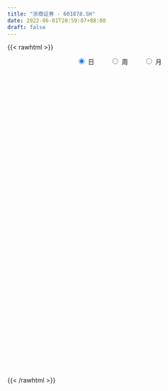 ```yaml
---
title: "浙商证券 - 601878.SH"
date: 2022-06-01T20:59:07+08:00
draft: false
---
```

{{< rawhtml >}}
    <div style="text-align: center">
        <label style="padding: 1rem;"><input style="margin-right: .5rem" type="radio" name="period" value="D" checked onclick="period_change(this)">日</label>
        <label style="padding: 1rem;"><input style="margin-right: .5rem" type="radio" name="period" value="W" onclick="period_change(this)">周</label>
        <label style="padding: 1rem;"><input style="margin-right: .5rem" type="radio" name="period" value="M" onclick="period_change(this)">月</label>
    </div>
    <div id="chart" style="height: 700px;"></div> 
    <script type="text/javascript">
        const D_v = [736847.26,1018851.38,1530967.3500000001,1153508.54,777387.49,809064.8,536151.8100000001,652318.61,460540.36,446899.51,871611.97,670842.58,1131381.9199999999,639566.27,477249.97,937805.49,717165.0699999999,541802.03,390263.13,486716.71,382870.08,315642.53,380922.37,445832.28,877420.4300000001,484013.34,383446.54,466507.59,663072.76,418067.4,313119.39,248521.67,253660.24,330955.6,280429.42,427643.19,279215.72,332024.37,300407.23,352852.28,258750.16,218126.92,327522.78,508122.44,727849.49,603945.14,529829.99,308830.41,486086.8,337049.84,573227.54,495200.74,327372.64,336796.92,249013.13,380158.38,481403.45,366499.31,244339.31,258057.02,426649.66,716701.4,1233361.3100000001,956775.71,552902.54,480291.55,582644.4,383202.33,1217316.1699999999,666786.1800000001,575952.83,724419.8199999999,2036504.3200000001,3264342.7599999998,2539457.46,1261552.26,1187359.95,965225.76,723151.02,967532.64,711565.55,769522.15,523273.56,545386.72,418188.68,330705.07,468453.23,364418.08,415780.61,302151.68,300632.3,248439.28,225252.98,230061.64,347427.81,227202.08,175712.49,229813.97,198678.36,240810.94,195224.67,329091.01,218436.27,592972.85,329778.62,428657.28,867399.64,745458.9399999999,555463.34,623768.65,253778.53,325771.53,282237.25,301806.22,473932.93,473721.87,610754.84,405289.66,420713.64,430372.26,294733.55,268896.89,462234.05,844096.9300000001,1410842.79,1028960.46,457112.87,419813.63,423905.38,410033.99,759117.66,612825.6,786582.26,1319394.75,711071.29,1596696.8200000001,3085481.9199999999,1843725.1000000001,2455396.6200000001,1085404.9399999999,1477743.98,1183311.46,957523.8,745866.5699999999,671165.12,509091.08,446239.09,516579.85,353635.35,456339.52,395346.79,631775.04,482735.57,436515.85,531912.29,609678.39,387290.76,322064.19,625399.05,365236.2,333223.17,491221.57,300180.46,419809.76,556093.8100000001,1045199.24,494427.37,453849.34,413935.38,785648.4300000001,765081.2,829820.49,539431.0,419598.33,392359.09,382297.56,394076.61,556153.38,262823.14,237907.86,340601.0,217247.05,299550.32,275703.53,329264.87,486179.98,271415.65,257711.36,211242.27,179376.22,217120.34,283728.73,460650.74,423665.47,514931.2,471051.87,625417.55,369363.3,943929.9300000001,995311.92,755564.27,386603.37,464227.12,337796.72,245586.75,313228.01,333849.16,257250.05,220032.58,471465.01,299292.16,383621.07,281917.82,324264.56,320373.1,295109.38,436746.45,387844.46,395945.94,364264.8,360114.44,290920.44,278480.61,307532.77,347222.99,432028.96,529539.78,372636.7,327817.72,462806.77,245059.83,246682.23,133752.85,249408.93,389270.52,408270.57,247356.27,232000.97,251299.18,214889.98,205639.86,318390.63,269642.99,339033.05,188673.4,713553.35,396759.9,293018.39,966241.85,530352.27]
const D_histogram = [0.0,0.0176774929,0.0713587481,0.0814885662,0.0787611319,0.0685638979,0.0635335643,0.0328172176,0.0026934753,-0.0235904522,-0.0220469839,-0.013820254,0.0164985612,0.0154753642,0.0093444858,-0.0148380089,-0.0698762508,-0.0881645775,-0.0974158151,-0.0876662693,-0.0821007869,-0.0780052139,-0.0641273459,-0.0466012328,-0.0073899504,0.016220083,0.0230971378,0.0411731933,0.0052321609,-0.0393235441,-0.0685377794,-0.0769844493,-0.0768441371,-0.0686267036,-0.0600436082,-0.0351241268,-0.0258251986,-0.0261073583,-0.0165319731,-0.0138782448,-0.0207183358,-0.0236326373,-0.0137773577,0.0137051371,0.0374964222,0.0260772715,-0.0094054841,-0.0410372595,-0.0584012569,-0.0796722351,-0.0629432475,-0.0420712008,-0.0265503671,-0.0309187922,-0.0285192485,-0.011197947,0.0202796881,0.0330430816,0.0364849534,0.0338206909,0.0419230846,0.0423540306,0.1022687055,0.1089496921,0.105661729,0.1055338805,0.1071465177,0.092475614,0.1148840981,0.1028988556,0.0710136402,0.0742542453,0.1503217734,0.2184575156,0.1948316152,0.1732043754,0.1725162896,0.1448113993,0.1126674888,0.0791631494,0.0438612459,-0.0085005951,-0.0359568176,-0.0753248464,-0.0795142021,-0.0795626929,-0.0762000935,-0.0896431691,-0.1120852799,-0.1147404525,-0.1178477791,-0.1170226295,-0.1053022658,-0.0978551381,-0.1122012153,-0.1145718403,-0.1109464641,-0.1035000892,-0.0856062884,-0.0669551293,-0.0574995212,-0.0440634138,-0.0363178586,0.0029054589,0.0168527488,0.017972351,0.0393765404,0.0287082252,0.0369452644,0.0148428741,0.0013717522,-0.0034592265,-0.0076679576,0.0026445349,0.0259345878,0.045969993,0.0634485607,0.0624688129,0.0473079338,0.0163703736,-0.0070891098,-0.0317503519,-0.0276369495,-0.0196806846,0.0120099934,0.0383811685,0.0503756334,0.0513391159,0.0401156595,0.0243032929,0.0376588599,0.0423451273,0.0559335334,0.0544783412,0.0512043492,0.0079165167,0.0464609292,0.03014696,0.0542638039,0.0506416677,0.0622547404,0.0839426326,0.0799845104,0.0510426807,0.0346458079,0.0090235116,-0.0114858551,-0.0410909326,-0.0524152415,-0.0502920615,-0.0620731131,-0.0486248233,-0.0403790791,-0.0389252964,-0.0436306046,-0.0614228582,-0.0729433518,-0.0714663554,-0.0540992048,-0.043513941,-0.0433787422,-0.0669324293,-0.0726759202,-0.0655132454,-0.0472965141,-0.0108731111,0.0025302795,0.0103694271,-0.0112406258,0.0111145446,0.0170712033,-0.023339466,-0.0529882669,-0.0576241346,-0.0608860862,-0.0546808287,-0.0555059021,-0.075883929,-0.0836636281,-0.0778430153,-0.0783037594,-0.070373557,-0.0516958009,-0.043097396,-0.0271291621,-0.0398639189,-0.042389124,-0.0433916041,-0.0330773935,-0.023793518,-0.0187787657,-0.0287852542,-0.053360191,-0.0792747052,-0.1102332656,-0.1252484243,-0.1106908593,-0.1049119475,-0.0861920276,-0.0307896893,-0.0011783458,0.0241198213,0.0466097806,0.0532908829,0.0559733712,0.0469469377,0.0309477578,0.0247480722,0.0121955789,0.0307530335,0.0403251006,0.0564351409,0.0654590879,0.0560176548,0.0602586281,0.0427215062,0.051285025,0.0520295813,0.0604792795,0.0648813233,0.0555187329,0.0417220602,0.0232216355,0.0077952994,-0.0170387069,-0.0560012337,-0.1124981282,-0.1269893803,-0.1460120516,-0.1186816899,-0.0953691802,-0.0908959363,-0.0771982747,-0.0544319705,-0.0289655326,0.0033060887,0.0272947974,0.0377522557,0.0461142892,0.0538958489,0.0563155807,0.0678829544,0.0799555565,0.0660026599,0.0605691976,0.0829585156,0.0876004872,0.0832284734,0.1019641105,0.1071652069]
const D_fast = [0.0,0.0220968661,0.0936178083,0.124119768,0.1410826166,0.1480263571,0.1588794146,0.1363673724,0.1069169988,0.0747354583,0.0707671806,0.075538847,0.1099823025,0.1128279465,0.1090331896,0.0811411927,0.0086338881,-0.0316955829,-0.0653007744,-0.0774677959,-0.0924275102,-0.1078332407,-0.1099872091,-0.1041114042,-0.0667476095,-0.0390825553,-0.026431216,0.0019381378,-0.0326948544,-0.0870814454,-0.1334301256,-0.1611229077,-0.1801936299,-0.1891328722,-0.1955606789,-0.1794222292,-0.1765796007,-0.1833886,-0.177946208,-0.178762041,-0.1907817159,-0.1996041767,-0.1931932366,-0.1622844574,-0.1291190668,-0.1340188997,-0.1718530262,-0.2137441166,-0.2457084282,-0.2868974651,-0.2859042894,-0.275550043,-0.266666801,-0.2787649242,-0.2834951925,-0.2689733778,-0.2324258206,-0.2114016568,-0.1988385466,-0.1930476364,-0.1744644715,-0.1634450179,-0.0779631666,-0.044044757,-0.0209172878,0.0053383338,0.0337376004,0.0421856002,0.0933151089,0.1070545803,0.0929227749,0.1147269413,0.2283749128,0.3511250339,0.3762070373,0.3978808913,0.4403218779,0.4488198375,0.4448427991,0.4311292471,0.4067926551,0.3523056653,0.3158602384,0.257660998,0.2335930918,0.2136539278,0.1979665038,0.1621126359,0.1116492051,0.0803089194,0.0477396481,0.0193091403,0.0047039375,-0.0123127193,-0.0547091003,-0.0857226854,-0.1098339252,-0.1282625726,-0.1317703439,-0.1298579672,-0.1347772393,-0.1323569854,-0.1336908949,-0.0937412126,-0.0755807355,-0.0699680456,-0.0387197211,-0.04221098,-0.0247376247,-0.0431292965,-0.0562574803,-0.0619532657,-0.0680789862,-0.05710536,-0.0273316601,0.0041962433,0.0375369512,0.0521744066,0.048840511,0.0219955442,-0.0032362167,-0.0358350467,-0.0386308818,-0.035594788,-0.0009016116,0.0350648556,0.0596532289,0.0734514903,0.0722569488,0.0625204054,0.0852906874,0.1005632366,0.128135026,0.1402994192,0.1498265144,0.1085178111,0.158677456,0.1499002267,0.1875830216,0.1966213024,0.2237980601,0.2664716104,0.2825096158,0.2663284563,0.2585930356,0.2352266172,0.2118457866,0.171967976,0.1475398568,0.1370900214,0.1097906915,0.1110827755,0.1092337499,0.1009562085,0.0853432492,0.052195281,0.0224389495,0.006049357,0.0098917064,0.0095984849,-0.0011110018,-0.0413977963,-0.0653102672,-0.0745259037,-0.068133301,-0.0344281757,-0.0203922152,-0.0099607109,-0.0343809203,-0.0092471137,0.0009773458,-0.0452681899,-0.0881640576,-0.107205959,-0.1256894321,-0.1331543818,-0.1478559307,-0.1872049399,-0.215900546,-0.2295406871,-0.2495773709,-0.2592405578,-0.253486752,-0.2556626961,-0.2464767526,-0.2691774892,-0.2822999753,-0.2941503564,-0.2921054942,-0.2887699982,-0.2884499373,-0.3056527393,-0.3435677239,-0.3893009144,-0.4478177912,-0.4941450559,-0.5072602058,-0.5277092809,-0.5305373679,-0.4828324519,-0.4535156948,-0.4221875724,-0.3880451679,-0.3680413449,-0.3513655138,-0.3486552129,-0.3569174534,-0.3569301209,-0.3664337195,-0.3401880065,-0.3205346643,-0.2903158388,-0.2649271198,-0.2603641391,-0.2410585088,-0.2479152542,-0.2265304792,-0.2127785275,-0.1892090094,-0.1685866348,-0.164069542,-0.1674356996,-0.1801307154,-0.1936082268,-0.2227019097,-0.275664745,-0.3602861715,-0.4065247687,-0.4620504528,-0.4643905136,-0.464920299,-0.4831710391,-0.4887729462,-0.4796146347,-0.4613895799,-0.4282914364,-0.3974790284,-0.3775835062,-0.3576929003,-0.3364373784,-0.3199387515,-0.2914006392,-0.2593391479,-0.2567913796,-0.2470825425,-0.2039535956,-0.1774115022,-0.1609763977,-0.1167497329,-0.0847573347]
const D_slow = [0.0,0.0044193732,0.0222590602,0.0426312018,0.0623214848,0.0794624592,0.0953458503,0.1035501547,0.1042235235,0.0983259105,0.0928141645,0.089359101,0.0934837413,0.0973525824,0.0996887038,0.0959792016,0.0785101389,0.0564689945,0.0321150407,0.0101984734,-0.0103267233,-0.0298280268,-0.0458598633,-0.0575101715,-0.0593576591,-0.0553026383,-0.0495283539,-0.0392350555,-0.0379270153,-0.0477579013,-0.0648923462,-0.0841384585,-0.1033494928,-0.1205061686,-0.1355170707,-0.1442981024,-0.1507544021,-0.1572812416,-0.1614142349,-0.1648837961,-0.1700633801,-0.1759715394,-0.1794158788,-0.1759895946,-0.166615489,-0.1600961711,-0.1624475422,-0.172706857,-0.1873071713,-0.20722523,-0.2229610419,-0.2334788421,-0.2401164339,-0.247846132,-0.2549759441,-0.2577754308,-0.2527055088,-0.2444447384,-0.2353235,-0.2268683273,-0.2163875561,-0.2057990485,-0.1802318721,-0.1529944491,-0.1265790168,-0.1001955467,-0.0734089173,-0.0502900138,-0.0215689892,0.0041557247,0.0219091347,0.040472696,0.0780531394,0.1326675183,0.1813754221,0.2246765159,0.2678055883,0.3040084382,0.3321753103,0.3519660977,0.3629314092,0.3608062604,0.351817056,0.3329858444,0.3131072939,0.2932166207,0.2741665973,0.251755805,0.223734485,0.1950493719,0.1655874271,0.1363317698,0.1100062033,0.0855424188,0.057492115,0.0288491549,0.0011125389,-0.0247624834,-0.0461640555,-0.0629028378,-0.0772777181,-0.0882935716,-0.0973730362,-0.0966466715,-0.0924334843,-0.0879403966,-0.0780962615,-0.0709192052,-0.0616828891,-0.0579721706,-0.0576292325,-0.0584940392,-0.0604110286,-0.0597498948,-0.0532662479,-0.0417737497,-0.0259116095,-0.0102944063,0.0015325772,0.0056251706,0.0038528931,-0.0040846948,-0.0109939322,-0.0159141034,-0.012911605,-0.0033163129,0.0092775955,0.0221123744,0.0321412893,0.0382171125,0.0476318275,0.0582181093,0.0722014927,0.085821078,0.0986221652,0.1006012944,0.1122165267,0.1197532667,0.1333192177,0.1459796346,0.1615433197,0.1825289779,0.2025251055,0.2152857756,0.2239472276,0.2262031055,0.2233316418,0.2130589086,0.1999550982,0.1873820829,0.1718638046,0.1597075988,0.149612829,0.1398815049,0.1289738537,0.1136181392,0.0953823013,0.0775157124,0.0639909112,0.053112426,0.0422677404,0.0255346331,0.007365653,-0.0090126583,-0.0208367869,-0.0235550646,-0.0229224947,-0.020330138,-0.0231402944,-0.0203616583,-0.0160938575,-0.021928724,-0.0351757907,-0.0495818244,-0.0648033459,-0.0784735531,-0.0923500286,-0.1113210109,-0.1322369179,-0.1516976717,-0.1712736116,-0.1888670008,-0.201790951,-0.2125653,-0.2193475906,-0.2293135703,-0.2399108513,-0.2507587523,-0.2590281007,-0.2649764802,-0.2696711716,-0.2768674852,-0.2902075329,-0.3100262092,-0.3375845256,-0.3688966317,-0.3965693465,-0.4227973334,-0.4443453403,-0.4520427626,-0.452337349,-0.4463073937,-0.4346549486,-0.4213322278,-0.407338885,-0.3956021506,-0.3878652112,-0.3816781931,-0.3786292984,-0.37094104,-0.3608597649,-0.3467509797,-0.3303862077,-0.316381794,-0.3013171369,-0.2906367604,-0.2778155041,-0.2648081088,-0.2496882889,-0.2334679581,-0.2195882749,-0.2091577598,-0.203352351,-0.2014035261,-0.2056632028,-0.2196635113,-0.2477880433,-0.2795353884,-0.3160384013,-0.3457088237,-0.3695511188,-0.3922751029,-0.4115746715,-0.4251826642,-0.4324240473,-0.4315975251,-0.4247738258,-0.4153357619,-0.4038071896,-0.3903332273,-0.3762543321,-0.3592835936,-0.3392947044,-0.3227940395,-0.3076517401,-0.2869121112,-0.2650119894,-0.244204871,-0.2187138434,-0.1919225417]
const D_data = [['2021-05-21', 12.7244, 12.5364, 12.4374, 12.7343],['2021-05-24', 12.5364, 12.8134, 12.5364, 13.1004],['2021-05-25', 12.764, 13.4961, 12.7145, 13.9612],['2021-05-26', 13.7039, 13.1894, 13.1597, 13.7039],['2021-05-27', 13.0509, 13.1202, 12.9519, 13.3081],['2021-05-28', 13.041, 13.0608, 12.8629, 13.3576],['2021-05-31', 13.0806, 13.1498, 12.8827, 13.1498],['2021-06-01', 13.0311, 12.7837, 12.6155, 13.041],['2021-06-02', 12.7837, 12.6551, 12.5562, 12.9322],['2021-06-03', 12.6155, 12.5562, 12.5463, 12.8728],['2021-06-04', 12.4671, 12.8332, 12.4572, 13.2092],['2021-06-07', 12.7442, 12.9421, 12.665, 13.318],['2021-06-08', 12.8629, 13.3378, 12.8134, 13.5555],['2021-06-09', 13.4368, 13.0509, 12.9717, 13.4368],['2021-06-10', 13.0509, 12.9915, 12.9124, 13.1795],['2021-06-11', 13.3576, 12.6947, 12.6848, 13.4467],['2021-06-15', 12.5166, 12.0713, 12.0614, 12.5463],['2021-06-16', 12.0614, 12.2791, 12.0021, 12.4968],['2021-06-17', 12.1406, 12.2494, 12.1406, 12.3781],['2021-06-18', 12.2198, 12.4176, 12.1109, 12.5166],['2021-06-21', 12.4473, 12.3385, 12.2989, 12.665],['2021-06-22', 12.4473, 12.2791, 12.2296, 12.4968],['2021-06-23', 12.2791, 12.388, 12.1307, 12.4968],['2021-06-24', 12.3682, 12.4671, 12.3286, 12.6353],['2021-06-25', 12.4968, 12.8629, 12.3682, 13.0509],['2021-06-28', 13.0014, 12.8332, 12.7046, 13.0014],['2021-06-29', 12.8035, 12.7145, 12.6056, 12.9421],['2021-06-30', 12.764, 12.9421, 12.665, 12.9816],['2021-07-01', 13.1103, 12.2296, 12.2, 13.2092],['2021-07-02', 12.1406, 11.8833, 11.8734, 12.2692],['2021-07-05', 11.9031, 11.824, 11.6756, 12.0219],['2021-07-06', 11.8734, 11.913, 11.7448, 11.9229],['2021-07-07', 11.824, 11.9229, 11.7844, 12.0021],['2021-07-08', 11.9922, 11.9724, 11.9427, 12.1802],['2021-07-09', 11.9031, 11.9526, 11.8339, 12.0515],['2021-07-12', 12.1406, 12.1901, 12.0021, 12.3286],['2021-07-13', 12.1505, 12.0416, 11.9724, 12.1802],['2021-07-14', 11.9823, 11.9031, 11.7646, 12.0515],['2021-07-15', 11.8734, 12.012, 11.8042, 12.0515],['2021-07-16', 12.101, 11.9229, 11.8537, 12.101],['2021-07-19', 11.8734, 11.7547, 11.6953, 11.9031],['2021-07-20', 11.6756, 11.7349, 11.6261, 11.8833],['2021-07-21', 11.7349, 11.8734, 11.7151, 12.0515],['2021-07-22', 11.8734, 12.1703, 11.824, 12.2494],['2021-07-23', 12.1505, 12.2593, 12.0219, 12.6452],['2021-07-26', 12.2692, 11.8537, 11.824, 12.4077],['2021-07-27', 11.824, 11.4084, 11.3787, 11.9427],['2021-07-28', 11.349, 11.2303, 11.2006, 11.5568],['2021-07-29', 11.3787, 11.2105, 11.0918, 11.4183],['2021-07-30', 11.1116, 10.973, 10.9038, 11.161],['2021-08-02', 10.9038, 11.349, 10.785, 11.5766],['2021-08-03', 11.2996, 11.4282, 11.2402, 11.636],['2021-08-04', 11.3787, 11.3985, 11.2798, 11.4777],['2021-08-05', 11.3787, 11.1215, 11.0918, 11.4777],['2021-08-06', 11.1709, 11.1412, 11.072, 11.2798],['2021-08-09', 11.1215, 11.3292, 11.0918, 11.4678],['2021-08-10', 11.3589, 11.6063, 11.2303, 11.6063],['2021-08-11', 11.6063, 11.4777, 11.4282, 11.6558],['2021-08-12', 11.4579, 11.3985, 11.3688, 11.5469],['2021-08-13', 11.4084, 11.3193, 11.2402, 11.4876],['2021-08-16', 11.3886, 11.4678, 11.3688, 11.5964],['2021-08-17', 11.3985, 11.3985, 11.3787, 11.9922],['2021-08-18', 11.2996, 12.3385, 11.2996, 12.3484],['2021-08-19', 12.2692, 11.913, 11.8537, 12.5166],['2021-08-20', 11.8635, 11.8635, 11.6558, 12.0911],['2021-08-23', 11.8833, 11.9625, 11.7943, 12.0416],['2021-08-24', 12.0021, 12.0614, 11.7844, 12.1802],['2021-08-25', 11.9625, 11.8932, 11.824, 12.0713],['2021-08-26', 11.9328, 12.4572, 11.8339, 13.0707],['2021-08-27', 12.3682, 12.1406, 12.1109, 12.5661],['2021-08-30', 12.1604, 11.8438, 11.7745, 12.2395],['2021-08-31', 11.8438, 12.2692, 11.8141, 12.3979],['2021-09-01', 12.4275, 13.4961, 12.3088, 13.4961],['2021-09-02', 14.0008, 13.9513, 13.7138, 14.6934],['2021-09-03', 14.2481, 13.1103, 12.9915, 14.3965],['2021-09-06', 12.9717, 13.1894, 12.9717, 13.5159],['2021-09-07', 13.0905, 13.5654, 12.9717, 13.6149],['2021-09-08', 13.5852, 13.318, 13.3081, 13.8029],['2021-09-09', 13.1103, 13.2488, 13.041, 13.2884],['2021-09-10', 13.3081, 13.1795, 13.1597, 13.6446],['2021-09-13', 13.1597, 13.0707, 13.0014, 13.4071],['2021-09-14', 13.0806, 12.6848, 12.6452, 13.1399],['2021-09-15', 12.7046, 12.8134, 12.7046, 13.0113],['2021-09-16', 12.8629, 12.4869, 12.4671, 12.9124],['2021-09-17', 12.6155, 12.7936, 12.4968, 12.8035],['2021-09-22', 12.6056, 12.8134, 12.5661, 12.8332],['2021-09-23', 12.8134, 12.8431, 12.7244, 13.0113],['2021-09-24', 12.8035, 12.576, 12.5364, 12.8629],['2021-09-27', 12.4869, 12.3187, 12.289, 12.6452],['2021-09-28', 12.3781, 12.4374, 12.3385, 12.5562],['2021-09-29', 12.3286, 12.3484, 12.1802, 12.4275],['2021-09-30', 12.4176, 12.3187, 12.2692, 12.4473],['2021-10-08', 12.4176, 12.4176, 12.3187, 12.5067],['2021-10-11', 12.4572, 12.3484, 12.289, 12.5661],['2021-10-12', 12.2989, 11.9823, 11.8635, 12.3187],['2021-10-13', 11.9526, 12.0021, 11.7646, 12.1109],['2021-10-14', 12.0021, 11.9922, 11.8734, 12.0515],['2021-10-15', 11.9922, 11.9823, 11.9328, 12.1505],['2021-10-18', 12.0219, 12.101, 11.913, 12.1109],['2021-10-19', 12.0713, 12.1406, 12.0515, 12.3187],['2021-10-20', 12.1505, 12.0416, 12.012, 12.1802],['2021-10-21', 12.0812, 12.101, 11.9229, 12.2395],['2021-10-22', 12.0911, 12.0416, 11.9922, 12.1703],['2021-10-25', 12.1901, 12.5364, 12.0713, 12.5463],['2021-10-26', 12.4671, 12.3583, 12.3286, 12.5265],['2021-10-27', 12.3286, 12.2395, 12.2099, 12.5858],['2021-10-28', 12.3484, 12.5661, 12.289, 12.9421],['2021-10-29', 12.4275, 12.2099, 11.7547, 12.477],['2021-11-01', 12.1802, 12.4572, 12.0021, 12.6254],['2021-11-02', 12.3484, 12.0515, 11.8438, 12.4275],['2021-11-03', 11.9031, 12.0614, 11.8833, 12.1307],['2021-11-04', 12.101, 12.1109, 12.0219, 12.3088],['2021-11-05', 12.0713, 12.0812, 12.0318, 12.2296],['2021-11-08', 12.0318, 12.2692, 11.9922, 12.3682],['2021-11-09', 12.2692, 12.5265, 12.2593, 12.6155],['2021-11-10', 12.4671, 12.6254, 12.3979, 12.6947],['2021-11-11', 12.6749, 12.7343, 12.5067, 12.8035],['2021-11-12', 12.665, 12.5957, 12.4374, 12.7145],['2021-11-15', 12.5166, 12.4176, 12.3484, 12.6452],['2021-11-16', 12.4176, 12.1208, 12.0614, 12.5166],['2021-11-17', 12.0812, 12.0713, 12.0021, 12.1802],['2021-11-18', 12.0, 11.91, 11.89, 12.07],['2021-11-19', 11.9, 12.19, 11.88, 12.35],['2021-11-22', 12.1, 12.25, 12.09, 12.32],['2021-11-23', 12.23, 12.65, 12.19, 12.92],['2021-11-24', 12.61, 12.76, 12.51, 12.91],['2021-11-25', 12.77, 12.72, 12.6, 12.83],['2021-11-26', 12.7, 12.66, 12.53, 12.78],['2021-11-29', 12.49, 12.52, 12.37, 12.59],['2021-11-30', 12.53, 12.42, 12.24, 12.64],['2021-12-01', 12.38, 12.81, 12.36, 12.88],['2021-12-02', 12.8, 12.79, 12.73, 13.01],['2021-12-03', 12.75, 13.0, 12.75, 13.23],['2021-12-06', 13.22, 12.9, 12.88, 13.48],['2021-12-07', 13.0, 12.92, 12.8, 13.2],['2021-12-08', 12.62, 12.33, 11.94, 12.62],['2021-12-09', 12.23, 13.38, 12.21, 13.56],['2021-12-10', 13.15, 12.8, 12.8, 13.34],['2021-12-13', 13.2, 13.38, 12.97, 14.03],['2021-12-14', 13.3, 13.15, 13.05, 13.43],['2021-12-15', 13.05, 13.43, 13.02, 13.92],['2021-12-16', 13.37, 13.73, 13.33, 13.82],['2021-12-17', 13.81, 13.55, 13.52, 13.88],['2021-12-20', 13.4, 13.23, 13.2, 13.63],['2021-12-21', 13.29, 13.33, 13.1, 13.38],['2021-12-22', 13.3, 13.15, 13.08, 13.32],['2021-12-23', 13.25, 13.12, 12.96, 13.26],['2021-12-24', 13.12, 12.88, 12.83, 13.28],['2021-12-27', 12.89, 12.99, 12.82, 13.12],['2021-12-28', 13.12, 13.12, 12.91, 13.24],['2021-12-29', 13.16, 12.9, 12.88, 13.16],['2021-12-30', 12.87, 13.2, 12.83, 13.24],['2021-12-31', 13.18, 13.18, 13.05, 13.27],['2022-01-04', 13.2, 13.11, 12.97, 13.21],['2022-01-05', 13.13, 13.01, 13.01, 13.25],['2022-01-06', 12.92, 12.76, 12.67, 12.96],['2022-01-07', 12.8, 12.72, 12.69, 12.95],['2022-01-10', 12.75, 12.81, 12.72, 12.92],['2022-01-11', 12.81, 13.02, 12.77, 13.15],['2022-01-12', 12.9, 12.98, 12.84, 13.02],['2022-01-13', 12.98, 12.85, 12.85, 13.08],['2022-01-14', 12.75, 12.45, 12.43, 12.75],['2022-01-17', 12.41, 12.54, 12.37, 12.64],['2022-01-18', 12.53, 12.65, 12.45, 12.8],['2022-01-19', 12.57, 12.81, 12.56, 12.95],['2022-01-20', 12.78, 13.16, 12.75, 13.48],['2022-01-21', 13.04, 13.0, 12.95, 13.19],['2022-01-24', 12.88, 12.99, 12.68, 13.14],['2022-01-25', 12.9, 12.58, 12.58, 13.0],['2022-01-26', 12.61, 13.13, 12.61, 13.24],['2022-01-27', 12.96, 13.01, 12.88, 13.3],['2022-01-28', 13.05, 12.33, 12.21, 13.14],['2022-02-07', 12.53, 12.24, 11.96, 12.55],['2022-02-08', 12.2, 12.41, 12.11, 12.43],['2022-02-09', 12.33, 12.35, 12.27, 12.44],['2022-02-10', 12.29, 12.42, 12.28, 12.52],['2022-02-11', 12.36, 12.29, 12.25, 12.55],['2022-02-14', 12.2, 11.92, 11.8, 12.22],['2022-02-15', 11.94, 11.92, 11.83, 11.99],['2022-02-16', 11.96, 12.0, 11.94, 12.14],['2022-02-17', 12.0, 11.85, 11.82, 12.05],['2022-02-18', 11.8, 11.89, 11.76, 11.96],['2022-02-21', 11.93, 12.02, 11.86, 12.07],['2022-02-22', 11.92, 11.9, 11.76, 11.99],['2022-02-23', 11.9, 12.0, 11.8, 12.06],['2022-02-24', 11.91, 11.59, 11.42, 12.01],['2022-02-25', 11.7, 11.61, 11.56, 11.78],['2022-02-28', 11.56, 11.55, 11.42, 11.65],['2022-03-01', 11.6, 11.65, 11.52, 11.65],['2022-03-02', 11.56, 11.63, 11.55, 11.66],['2022-03-03', 11.66, 11.56, 11.52, 11.68],['2022-03-04', 11.5, 11.3, 11.29, 11.55],['2022-03-07', 11.26, 10.95, 10.88, 11.34],['2022-03-08', 11.0, 10.7, 10.62, 11.1],['2022-03-09', 10.77, 10.36, 9.92, 10.81],['2022-03-10', 10.6, 10.29, 10.25, 10.6],['2022-03-11', 10.18, 10.51, 9.97, 10.65],['2022-03-14', 10.3, 10.31, 10.24, 10.55],['2022-03-15', 10.31, 10.4, 10.28, 10.99],['2022-03-16', 10.56, 10.95, 10.29, 11.1],['2022-03-17', 11.0, 10.78, 10.74, 11.06],['2022-03-18', 10.72, 10.82, 10.68, 10.94],['2022-03-21', 11.0, 10.88, 10.77, 11.07],['2022-03-22', 10.74, 10.74, 10.69, 10.9],['2022-03-23', 10.74, 10.7, 10.66, 10.8],['2022-03-24', 10.64, 10.52, 10.43, 10.64],['2022-03-25', 10.51, 10.34, 10.33, 10.64],['2022-03-28', 10.32, 10.37, 10.19, 10.44],['2022-03-29', 10.36, 10.2, 10.19, 10.42],['2022-03-30', 10.3, 10.57, 10.3, 10.66],['2022-03-31', 10.48, 10.51, 10.44, 10.61],['2022-04-01', 10.44, 10.65, 10.4, 10.68],['2022-04-06', 10.59, 10.63, 10.55, 10.69],['2022-04-07', 10.59, 10.4, 10.4, 10.72],['2022-04-08', 10.44, 10.56, 10.3, 10.63],['2022-04-11', 10.56, 10.25, 10.16, 10.56],['2022-04-12', 10.26, 10.55, 10.2, 10.7],['2022-04-13', 10.47, 10.48, 10.42, 10.68],['2022-04-14', 10.6, 10.61, 10.52, 10.75],['2022-04-15', 10.52, 10.61, 10.46, 10.71],['2022-04-18', 10.49, 10.44, 10.2, 10.49],['2022-04-19', 10.4, 10.33, 10.27, 10.48],['2022-04-20', 10.35, 10.18, 10.13, 10.39],['2022-04-21', 10.15, 10.11, 10.09, 10.35],['2022-04-22', 10.07, 9.85, 9.84, 10.19],['2022-04-25', 9.59, 9.44, 9.43, 9.86],['2022-04-26', 9.5, 8.86, 8.83, 9.55],['2022-04-27', 8.7, 9.06, 8.63, 9.07],['2022-04-28', 8.96, 8.76, 8.75, 9.06],['2022-04-29', 9.02, 9.21, 8.93, 9.32],['2022-05-05', 9.05, 9.16, 9.0, 9.21],['2022-05-06', 9.0, 8.87, 8.85, 9.08],['2022-05-09', 8.89, 8.91, 8.83, 8.97],['2022-05-10', 8.82, 9.01, 8.77, 9.06],['2022-05-11', 9.05, 9.08, 9.0, 9.34],['2022-05-12', 9.09, 9.25, 9.09, 9.37],['2022-05-13', 9.28, 9.25, 9.17, 9.33],['2022-05-16', 9.32, 9.14, 9.08, 9.35],['2022-05-17', 9.1, 9.14, 8.98, 9.17],['2022-05-18', 9.2, 9.16, 9.13, 9.25],['2022-05-19', 9.0, 9.11, 8.97, 9.12],['2022-05-20', 9.15, 9.26, 9.12, 9.28],['2022-05-23', 9.25, 9.34, 9.2, 9.35],['2022-05-24', 9.34, 9.02, 9.01, 9.44],['2022-05-25', 8.99, 9.08, 8.98, 9.1],['2022-05-26', 9.1, 9.49, 9.05, 9.68],['2022-05-27', 9.43, 9.37, 9.28, 9.53],['2022-05-30', 9.37, 9.29, 9.19, 9.4],['2022-05-31', 9.32, 9.66, 9.26, 9.98],['2022-06-01', 9.5, 9.61, 9.47, 9.69]]
const W_v = [3201292.4900000002,1974997.0800000001,3541820.71,4192167.9100000001,3010599.2100000004,4305473.0999999996,6564364.4799999995,3684866.4000000004,2967128.5800000001,2865604.4199999999,1571754.7499999998,1087422.6599999999,1290381.28,1113656.4399999999,1194700.6700000002,1378497.3300000001,982458.01,973656.28,903596.12,870253.5700000001,610852.6,759661.34,948725.35,756202.3200000001,757277.62,2457195.96,1655926.77,1035465.1,819991.15,320218.07,201106.64,696793.09,738212.97,666560.48,744855.6900000001,639638.29,364387.45,589684.24,520516.7,374014.36,253999.13,360056.61,273781.65,323227.8100000001,551011.5,539589.41,446515.6,595329.8999999999,844604.09,1132964.29,927379.8099999999,706550.9,1480652.3899999999,837618.41,708916.89,697994.47,850294.1099999999,782395.7000000001,619786.73,737305.6799999999,1464655.5899999999,1096636.95,1314330.6499999999,965987.46,3513016.5300000003,3848215.6899999999,2944840.6200000001,3528306.3799999999,4148343.8000000003,3033976.7199999997,2496013.98,1730135.8199999998,1166189.3100000001,1278151.8999999999,1428647.7000000002,2557057.5699999998,1948743.7200000002,1311976.6199999999,1141438.03,2101561.7600000002,4102889.6099999994,5854826.1000000006,7858778.6099999994,4730712.6699999999,3032949.6500000004,2559061.8900000001,4660805.2599999998,2757941.0100000002,1910260.3,1745737.8200000003,678644.0,1970069.6999999997,1219956.27,1001670.3199999999,1131905.1400000001,807499.28,1956611.5800000001,2132711.5599999996,1567617.7799999998,1181939.24,1038490.76,894509.46,676776.3399999999,769415.6,907286.0699999999,662373.89,1149832.75,759584.6799999999,1665113.78,2516002.8399999999,2375475.9100000001,1254910.29,173033.96,717374.1399999999,1060292.55,630635.37,986292.74,1458405.03,845287.96,550491.3099999999,601734.22,643614.15,1128928.75,7237267.3800000008,7594290.0800000001,4009559.2300000004,3399300.4299999997,2433672.5499999998,2622602.9500000002,3618502.2400000002,3621483.1400000001,5584937.1000000006,6145175.5800000001,6740209.4199999999,5297290.8600000003,3423667.3200000003,2105608.5,1406387.7,1552470.02,1652417.3300000001,1296555.25,1161194.6200000001,1281653.8200000001,1102088.5900000001,1074018.22,1412149.8,2296055.6499999999,1247063.3200000001,1724940.3199999998,1764163.4199999999,4841595.6300000008,8787567.7199999988,14614353.6999999993,9649876.0199999996,5627962.4800000004,6569101.7400000002,4323465.6200000001,4067701.9100000006,3711949.21,3290204.1699999999,3474871.9300000002,2848320.3200000003,9578858.0,3740934.7800000003,1458359.05,5062065.29,2688734.8600000003,3189176.2300000004,2952454.6699999999,2995934.2199999997,2755471.1100000003,3717944.4000000004,4706249.0299999993,2883341.8899999997,1894532.6199999999,2244671.6799999997,2374425.2199999997,2854848.1499999999,2667335.0699999998,2056588.6200000001,2295181.0600000001,1701338.49,987461.63,756912.84,1761376.1600000001,1868288.1400000001,2918060.7899999996,1862562.22,2374001.4500000002,1320235.75,923038.8199999998,1654564.76,1268721.77,1731851.1900000002,527658.6699999999,2738845.0300000003,6470623.3300000001,5289779.5599999996,2967522.2599999998,3856846.2300000004,2135946.9399999999,2402687.6899999999,2415107.6299999999,1426686.3199999998,1692142.7899999998,2040371.79,2265742.1799999997,1981610.9699999997,1730457.4700000002,3886390.6200000001,3330240.6300000004,9140677.1899999995,5104821.6299999999,2967936.6600000006,1163576.3800000001,1267003.8700000001,225252.98,1210217.99,1182241.25,2964267.3300000001,2041019.3,2265505.52,1876950.3899999999,4160826.6800000002,2992464.8899999997,8556369.8800000008,7159380.7999999998,2888941.71,2319832.27,1965397.29,2137144.1799999997,2815710.6400000001,3248334.8399999999,2127762.5900000003,1614732.4299999999,1662114.3500000001,1149178.9199999999,2495716.8300000001,3450772.79,1694687.76,1631660.8700000001,926555.48,1879911.03,1584271.25,2124829.9299999997,491742.06,1428059.1400000001,1222220.6200000001,1907662.6899999999,1789612.51]
const W_histogram = [0.0,-0.0110149288,0.0946517445,0.1343183158,0.1950832862,0.329687532,0.5670168275,0.6904001357,0.723314241,0.6055927465,0.4900292272,0.3458767049,0.0939025427,-0.0639748623,-0.2523485331,-0.3049928139,-0.464289645,-0.5788405721,-0.576034837,-0.5633642928,-0.5445035165,-0.4866341489,-0.4074647213,-0.3395771526,-0.2950111751,-0.1510825626,-0.0866866018,-0.1817789593,-0.3726679763,-0.4573228418,-0.4644110374,-0.4245087515,-0.3391429018,-0.299348771,-0.3170592302,-0.2712587207,-0.2357753316,-0.1719795796,-0.1637558456,-0.145755462,-0.1051036248,-0.0704997394,-0.0352261706,-0.0135355145,-0.0369599595,-0.0512414543,-0.0864641977,-0.1811045048,-0.2286829281,-0.2761806569,-0.2782866605,-0.2450772244,-0.1909150679,-0.1872126638,-0.1518849026,-0.1211704301,-0.0703924061,-0.0349844688,0.0063845582,0.051170172,0.1316196539,0.1932994627,0.1520596245,0.1287861765,0.1828389062,0.2541940795,0.2849193018,0.3704346414,0.3856958383,0.4079765391,0.3972040911,0.3777737428,0.3419126291,0.2769935839,0.2766735433,0.2715567247,0.2668096295,0.2402178562,0.2082218812,0.2112662026,0.289615358,0.3756481223,0.4865747687,0.494499546,0.4977403724,0.4830968322,0.4897891411,0.4190488488,0.3360328017,0.2216073042,0.0886422748,-0.0442097471,-0.1742654536,-0.2444845028,-0.27853853,-0.3019278,-0.2816441601,-0.2200304445,-0.1858859352,-0.1509497894,-0.1488881313,-0.1340597819,-0.1279620356,-0.1523746073,-0.1905373183,-0.2004858041,-0.1742601294,-0.1619873579,-0.0961992239,0.0024034897,0.0363592368,0.0410599249,0.0270841069,0.0320929512,0.0236487716,0.0240474085,0.0361669765,0.0342766049,-0.0001332685,-0.0131015526,-0.0231784198,-0.0127313303,0.021324959,0.1377532375,0.2393600766,0.2876613584,0.2893574685,0.2773546835,0.2342542649,0.1702544869,0.1355233507,0.168799438,0.1162513361,0.1656070587,0.1801939221,0.0911474452,0.0035089523,-0.0736512,-0.1131510027,-0.1360923037,-0.194041855,-0.1947852235,-0.1654504542,-0.1559359957,-0.1771312397,-0.1553948514,-0.1181734335,-0.1082384794,-0.0732542786,-0.0482321052,0.16382862,0.7316818841,0.7933595157,0.7524779587,0.7336217487,0.6874712744,0.5347636877,0.3883610693,0.2590177455,0.1465505122,-0.0141758192,-0.0382073825,0.0348878793,0.1144373817,0.1525601951,0.0714375968,-0.0260335054,-0.1721445384,-0.2169351902,-0.2705102863,-0.2504019287,-0.2092144613,-0.1969130156,-0.2755245643,-0.3129214878,-0.3919032031,-0.3479432319,-0.3414646791,-0.378244775,-0.3957864467,-0.4272216534,-0.4919042463,-0.4674550497,-0.3955693501,-0.3833293791,-0.3103649987,-0.2302370926,-0.2036037397,-0.1463888836,-0.133923975,-0.1347053444,-0.1693256873,-0.1831773102,-0.2062251437,-0.2213674105,-0.1424814825,-0.0551983839,0.0411051343,0.0899295171,0.111916629,0.1068298499,0.1308987314,0.0807479515,0.0534610194,0.0354953328,0.0475965591,-0.0257566277,-0.0559441933,-0.0567345986,-0.0155650427,0.0327358057,0.1270999023,0.1876313358,0.1943128854,0.1771897474,0.1431065031,0.122585376,0.0772696796,0.0501768546,0.0427677851,0.0290331853,0.0530352049,0.0405856888,0.0617343057,0.0943959348,0.0978848343,0.1433096196,0.1216900491,0.1208074866,0.084191975,0.0390326545,0.0431270873,-0.0000776638,-0.0304584572,-0.074113769,-0.1159737683,-0.1561643324,-0.2234782196,-0.2335549927,-0.257112046,-0.2368814131,-0.2152531951,-0.184457706,-0.2008025909,-0.2377215336,-0.2659134306,-0.2406027301,-0.2061486201,-0.1609181187,-0.1026411804]
const W_fast = [0.0,-0.013768661,0.1155609484,0.1888070987,0.2983428906,0.5153690194,0.8944525218,1.1904358639,1.4041785295,1.4378552215,1.4447990091,1.3871156631,1.1586171365,0.9847460159,0.7332852118,0.6043927275,0.3290234851,0.0697624151,-0.0714405591,-0.199611088,-0.3168761909,-0.3806653605,-0.4033621132,-0.4203688327,-0.449555649,-0.3433976772,-0.3006733667,-0.4412104641,-0.7252664752,-0.9242520512,-1.0474430061,-1.1136679081,-1.1130877839,-1.1481308457,-1.2451061125,-1.2671202831,-1.290580727,-1.2697798699,-1.3024950973,-1.3209335792,-1.3065576482,-1.2895786977,-1.2631116715,-1.2448048941,-1.2774693289,-1.3045611872,-1.3613999801,-1.5013164134,-1.6060655687,-1.7226084617,-1.7942861305,-1.8223460005,-1.8159126109,-1.8590133728,-1.8616568373,-1.8612349723,-1.8280550498,-1.8013932297,-1.7584280632,-1.7008499063,-1.587495511,-1.4774908365,-1.4807157686,-1.4717926724,-1.3720302162,-1.237126523,-1.1351714753,-0.9570474753,-0.8453623188,-0.7210874832,-0.6325589085,-0.5575458211,-0.5079287775,-0.5035994267,-0.4347510815,-0.371978719,-0.3100234068,-0.276560716,-0.2565012207,-0.2006403487,-0.0498873538,0.1300574411,0.3626277796,0.4941774434,0.621853363,0.7279840308,0.857123625,0.8911455449,0.8921376981,0.8331140268,0.722309566,0.5784051074,0.4047830375,0.2734428626,0.1697542029,0.0708829829,0.0207555828,0.0273616872,0.0150347127,0.0122334112,-0.0229269636,-0.0416135596,-0.0675063223,-0.1300125457,-0.2158095864,-0.2758795232,-0.2932188809,-0.3214429488,-0.2797046208,-0.1805010348,-0.1374554784,-0.1224898092,-0.1296946004,-0.1166625183,-0.119194505,-0.112784016,-0.0916227038,-0.0849439242,-0.1193871148,-0.135630787,-0.1515022592,-0.1442380022,-0.1048504732,0.0460161147,0.2074629729,0.3276795943,0.4017150716,0.4590509575,0.474514105,0.4530779488,0.4522276503,0.5277035971,0.5042183292,0.5949758164,0.6546111604,0.5883515448,0.50159029,0.4060173377,0.3382297844,0.2812654074,0.1748053923,0.1253657179,0.1133378737,0.0838683333,0.0183902794,0.0012779548,0.0089560143,-0.0081686514,0.0085019797,0.0214661268,0.274484007,1.0252577422,1.2852752527,1.4325131854,1.5970624126,1.7227797568,1.703763092,1.654450741,1.5898618536,1.5140322483,1.3497619621,1.3161785532,1.3979957849,1.5061546326,1.5824174948,1.5191542957,1.4151748172,1.2260276496,1.1270032003,1.0058005326,0.963308408,0.9521922601,0.9152654518,0.7677727621,0.6521454666,0.4751879506,0.4321621138,0.3532744968,0.2219332072,0.1054449237,-0.0327956963,-0.2204543508,-0.3128689165,-0.3398755545,-0.4234679283,-0.4280947975,-0.4055261646,-0.4297937466,-0.4091761115,-0.4301921966,-0.4646499021,-0.5416016668,-0.6012476173,-0.6758517367,-0.7463358561,-0.7030702988,-0.6295867961,-0.5230069943,-0.4517002323,-0.4017339631,-0.3801132797,-0.3233197155,-0.3532835074,-0.3672051847,-0.3762970381,-0.3522966721,-0.4320890158,-0.4762626297,-0.4912366846,-0.4539583894,-0.3974735896,-0.2713345175,-0.1638952499,-0.1086354791,-0.0814611802,-0.0797677987,-0.0696425819,-0.0956408584,-0.1101894697,-0.106906593,-0.1133828964,-0.0761220755,-0.0784251694,-0.0418429761,0.0144176367,0.0423777448,0.123629935,0.1324328768,0.1617521858,0.146184668,0.1107835111,0.1256597157,0.0824355488,0.044440141,-0.017743613,-0.0885970544,-0.1678287016,-0.2910121437,-0.359477665,-0.4473127297,-0.4863024502,-0.5184875309,-0.5338064684,-0.600352001,-0.6967013271,-0.7913715817,-0.8262115637,-0.8432946087,-0.8382936371,-0.8056769939]
const W_slow = [0.0,-0.0027537322,0.0209092039,0.0544887829,0.1032596044,0.1856814874,0.3274356943,0.5000357282,0.6808642885,0.8322624751,0.9547697819,1.0412389581,1.0647145938,1.0487208782,0.9856337449,0.9093855415,0.7933131302,0.6486029872,0.5045942779,0.3637532047,0.2276273256,0.1059687884,0.0041026081,-0.0807916801,-0.1545444739,-0.1923151145,-0.213986765,-0.2594315048,-0.3525984989,-0.4669292093,-0.5830319687,-0.6891591566,-0.773944882,-0.8487820748,-0.9280468823,-0.9958615625,-1.0548053954,-1.0978002903,-1.1387392517,-1.1751781172,-1.2014540234,-1.2190789582,-1.2278855009,-1.2312693795,-1.2405093694,-1.253319733,-1.2749357824,-1.3202119086,-1.3773826406,-1.4464278048,-1.51599947,-1.5772687761,-1.6249975431,-1.671800709,-1.7097719347,-1.7400645422,-1.7576626437,-1.7664087609,-1.7648126214,-1.7520200784,-1.7191151649,-1.6707902992,-1.6327753931,-1.600578849,-1.5548691224,-1.4913206025,-1.4200907771,-1.3274821167,-1.2310581571,-1.1290640224,-1.0297629996,-0.9353195639,-0.8498414066,-0.7805930106,-0.7114246248,-0.6435354437,-0.5768330363,-0.5167785722,-0.4647231019,-0.4119065513,-0.3395027118,-0.2455906812,-0.123946989,-0.0003221026,0.1241129905,0.2448871986,0.3673344839,0.4720966961,0.5561048965,0.6115067226,0.6336672912,0.6226148545,0.5790484911,0.5179273654,0.4482927329,0.3728107829,0.3023997429,0.2473921317,0.2009206479,0.1631832006,0.1259611678,0.0924462223,0.0604557134,0.0223620616,-0.025272268,-0.0753937191,-0.1189587514,-0.1594555909,-0.1835053969,-0.1829045245,-0.1738147153,-0.163549734,-0.1567787073,-0.1487554695,-0.1428432766,-0.1368314245,-0.1277896803,-0.1192205291,-0.1192538462,-0.1225292344,-0.1283238394,-0.1315066719,-0.1261754322,-0.0917371228,-0.0318971036,0.0400182359,0.1123576031,0.1816962739,0.2402598402,0.2828234619,0.3167042996,0.3589041591,0.3879669931,0.4293687578,0.4744172383,0.4972040996,0.4980813377,0.4796685377,0.451380787,0.4173577111,0.3688472473,0.3201509415,0.2787883279,0.239804329,0.1955215191,0.1566728062,0.1271294478,0.100069828,0.0817562583,0.069698232,0.110655387,0.2935758581,0.491915737,0.6800352267,0.8634406638,1.0353084824,1.1689994044,1.2660896717,1.3308441081,1.3674817361,1.3639377813,1.3543859357,1.3631079055,1.3917172509,1.4298572997,1.4477166989,1.4412083226,1.398172188,1.3439383904,1.2763108189,1.2137103367,1.1614067214,1.1121784674,1.0432973264,0.9650669544,0.8670911537,0.7801053457,0.6947391759,0.6001779822,0.5012313705,0.3944259571,0.2714498955,0.1545861331,0.0556937956,-0.0401385492,-0.1177297989,-0.175289072,-0.2261900069,-0.2627872278,-0.2962682216,-0.3299445577,-0.3722759795,-0.4180703071,-0.469626593,-0.5249684456,-0.5605888163,-0.5743884122,-0.5641121287,-0.5416297494,-0.5136505921,-0.4869431297,-0.4542184468,-0.4340314589,-0.4206662041,-0.4117923709,-0.3998932311,-0.4063323881,-0.4203184364,-0.434502086,-0.4383933467,-0.4302093953,-0.3984344197,-0.3515265858,-0.3029483644,-0.2586509276,-0.2228743018,-0.1922279578,-0.1729105379,-0.1603663243,-0.149674378,-0.1424160817,-0.1291572805,-0.1190108583,-0.1035772818,-0.0799782981,-0.0555070895,-0.0196796846,0.0107428276,0.0409446993,0.061992693,0.0717508566,0.0825326285,0.0825132125,0.0748985982,0.056370156,0.0273767139,-0.0116643692,-0.0675339241,-0.1259226723,-0.1902006838,-0.2494210371,-0.3032343358,-0.3493487623,-0.3995494101,-0.4589797935,-0.5254581511,-0.5856088336,-0.6371459886,-0.6773755183,-0.7030358134]
const W_data = [['2017-07-21', 16.8936, 15.5705, 14.976, 17.1237],['2017-07-28', 15.5129, 15.3979, 15.0336, 16.3854],['2017-08-04', 15.3979, 17.1524, 15.2637, 17.8907],['2017-08-11', 17.21, 16.8169, 16.5868, 18.8591],['2017-08-18', 16.7785, 17.4976, 16.6059, 18.0153],['2017-08-25', 17.4017, 19.185, 17.2963, 19.185],['2017-09-01', 20.1342, 21.8792, 19.7699, 22.6079],['2017-09-08', 21.6683, 21.9942, 21.2464, 23.1927],['2017-09-15', 21.6587, 21.9367, 21.1409, 22.5216],['2017-09-22', 21.8504, 20.4602, 20.4314, 23.1544],['2017-09-29', 20.1534, 20.4219, 19.233, 20.6136],['2017-10-13', 21.0834, 19.837, 19.4823, 21.2464],['2017-10-20', 19.7315, 17.7373, 17.2963, 20.1534],['2017-10-27', 17.7469, 17.9674, 17.4688, 18.4947],['2017-11-03', 17.7373, 16.6635, 16.0211, 17.7373],['2017-11-10', 16.5964, 17.6222, 16.4909, 18.1592],['2017-11-17', 17.6222, 15.5225, 15.4842, 17.8907],['2017-11-24', 15.1965, 15.024, 14.5829, 16.1553],['2017-12-01', 15.1294, 15.8102, 14.8226, 16.0786],['2017-12-08', 15.5321, 15.5801, 14.8226, 15.6855],['2017-12-15', 15.5705, 15.3404, 15.0144, 15.7143],['2017-12-22', 15.3212, 15.6472, 15.1965, 15.9827],['2017-12-29', 15.5896, 15.9348, 15.2541, 16.5676],['2018-01-05', 16.0786, 15.8869, 15.7622, 16.2704],['2018-01-12', 15.8198, 15.628, 15.4554, 16.2512],['2018-01-19', 15.5992, 17.1812, 14.7172, 18.0441],['2018-01-26', 16.9703, 16.6251, 16.4046, 17.6894],['2018-02-02', 16.6826, 14.4008, 13.7584, 16.9032],['2018-02-09', 13.9981, 12.1572, 11.9655, 14.6596],['2018-02-14', 12.2915, 12.349, 12.0805, 12.6558],['2018-02-23', 12.5216, 12.627, 12.3969, 12.7517],['2018-03-02', 12.7517, 12.8571, 12.4832, 13.164],['2018-03-09', 12.8092, 13.3557, 12.7996, 13.4036],['2018-03-16', 13.6529, 12.7517, 12.6174, 13.7584],['2018-03-23', 12.7517, 11.7162, 11.5053, 13.2982],['2018-03-30', 11.534, 12.2148, 11.2081, 12.349],['2018-04-04', 12.186, 11.9559, 11.8217, 12.6079],['2018-04-13', 11.8792, 12.2627, 11.6395, 12.512],['2018-04-20', 12.0805, 11.4669, 11.419, 12.1572],['2018-04-27', 11.5053, 11.371, 11.1793, 11.8408],['2018-05-04', 11.5149, 11.5436, 11.2752, 11.745],['2018-05-11', 11.6395, 11.4286, 11.419, 11.7833],['2018-05-18', 11.4573, 11.4094, 11.2368, 11.5724],['2018-05-25', 11.5053, 11.1985, 11.1889, 11.6012],['2018-06-01', 11.2081, 10.4314, 9.8754, 11.2464],['2018-06-08', 10.2589, 10.2301, 10.0959, 10.7862],['2018-06-15', 10.1726, 9.5973, 9.5686, 10.5753],['2018-06-22', 9.396, 8.2071, 7.8907, 9.4535],['2018-06-29', 8.2263, 8.0537, 7.7661, 8.3126],['2018-07-06', 8.0633, 7.3921, 7.1141, 8.0825],['2018-07-13', 7.3826, 7.3921, 6.9223, 7.5935],['2018-07-20', 7.4688, 7.488, 7.0949, 7.6222],['2018-07-27', 7.4401, 7.5839, 7.373, 8.0153],['2018-08-03', 7.5647, 6.721, 6.6922, 7.6222],['2018-08-10', 6.7689, 6.8456, 6.5005, 6.9128],['2018-08-17', 6.7689, 6.6109, 6.4457, 6.9026],['2018-08-24', 6.572, 6.7568, 6.572, 6.854],['2018-08-31', 6.7373, 6.504, 6.4748, 6.9026],['2018-09-07', 6.4554, 6.5234, 6.3387, 6.6304],['2018-09-14', 6.5234, 6.572, 6.329, 6.7373],['2018-09-21', 6.5623, 7.1845, 6.5234, 7.2137],['2018-09-28', 7.097, 7.2234, 6.9804, 7.3012],['2018-10-12', 7.0776, 5.8915, 5.7165, 7.1067],['2018-10-19', 5.9012, 5.8235, 5.2985, 5.9887],['2018-10-26', 5.8915, 6.7762, 5.8526, 7.1554],['2018-11-02', 6.7081, 7.2915, 6.4943, 7.6706],['2018-11-09', 7.2526, 7.0679, 6.9706, 7.6415],['2018-11-16', 7.0095, 8.1373, 7.0095, 8.2248],['2018-11-23', 8.0206, 7.6512, 7.5053, 8.7789],['2018-11-30', 7.6317, 7.9914, 7.447, 8.3706],['2018-12-07', 8.4873, 7.7776, 7.729, 8.4873],['2018-12-14', 7.6706, 7.7581, 7.4859, 7.9526],['2018-12-21', 7.6901, 7.5637, 7.5151, 7.9234],['2018-12-28', 7.554, 7.0581, 6.7956, 7.622],['2019-01-04', 7.0873, 7.8067, 6.9318, 7.8067],['2019-01-11', 7.797, 7.8553, 7.6803, 8.1081],['2019-01-18', 7.9623, 7.9623, 7.6998, 8.147],['2019-01-25', 7.972, 7.729, 7.6415, 8.0206],['2019-02-01', 7.8651, 7.6123, 7.2429, 7.8942],['2019-02-15', 7.6512, 8.0789, 7.5637, 8.3998],['2019-02-22', 8.1664, 9.3914, 8.147, 9.3914],['2019-03-01', 10.0233, 10.1594, 9.5275, 11.0733],['2019-03-08', 10.2469, 11.3261, 9.9261, 12.4733],['2019-03-15', 11.715, 10.7428, 10.4803, 12.1913],['2019-03-22', 10.6747, 11.1219, 10.4317, 11.715],['2019-03-29', 10.7039, 11.2872, 10.2178, 11.3358],['2019-04-04', 11.3358, 11.9677, 11.1025, 12.3858],['2019-04-12', 11.9677, 11.2483, 11.0928, 12.0066],['2019-04-19', 11.4914, 11.0539, 10.5483, 11.5691],['2019-04-26', 11.2969, 10.4317, 10.3053, 11.3747],['2019-04-30', 10.383, 9.7414, 9.615, 10.4414],['2019-05-10', 9.2067, 9.1289, 8.4775, 9.3914],['2019-05-17', 8.9539, 8.4484, 8.3609, 9.0609],['2019-05-24', 8.4775, 8.565, 8.2928, 8.8081],['2019-05-31', 8.5942, 8.5942, 8.4873, 8.8956],['2019-06-06', 8.6137, 8.3974, 8.3414, 8.8178],['2019-06-14', 8.5052, 8.7502, 8.4464, 9.1813],['2019-06-21', 8.7012, 9.3283, 8.6522, 9.6517],['2019-06-28', 9.4067, 9.1128, 9.0344, 9.4557],['2019-07-05', 9.3969, 9.2009, 9.0932, 9.4361],['2019-07-12', 9.1421, 8.7894, 8.6228, 9.2303],['2019-07-19', 8.8482, 8.8972, 8.7404, 9.1519],['2019-07-26', 8.956, 8.7502, 8.5934, 8.9756],['2019-08-02', 8.7404, 8.2113, 8.0937, 8.8678],['2019-08-09', 8.1427, 7.7311, 7.6332, 8.2897],['2019-08-16', 7.8193, 7.7899, 7.5058, 7.9467],['2019-08-23', 7.9075, 8.1231, 7.8683, 8.3093],['2019-08-30', 7.8585, 7.8977, 7.8389, 8.2505],['2019-09-06', 7.9173, 8.6522, 7.8781, 8.8188],['2019-09-12', 8.9658, 9.4459, 8.76, 9.5047],['2019-09-20', 9.5929, 8.9854, 8.858, 9.8672],['2019-09-27', 8.8972, 8.7306, 8.6228, 9.005],['2019-09-30', 8.7012, 8.4758, 8.4562, 8.7502],['2019-10-11', 8.4464, 8.6914, 8.2309, 8.8482],['2019-10-18', 8.8678, 8.515, 8.515, 9.1128],['2019-10-25', 8.4954, 8.6032, 8.2897, 8.6228],['2019-11-01', 8.6522, 8.7894, 8.466, 8.8384],['2019-11-08', 8.7894, 8.6522, 8.6522, 9.1421],['2019-11-15', 8.613, 8.1427, 8.1329, 8.613],['2019-11-22', 8.1427, 8.2603, 8.1231, 8.417],['2019-11-29', 8.2309, 8.2015, 8.1133, 8.4464],['2019-12-06', 8.4268, 8.4268, 8.2113, 8.4856],['2019-12-13', 8.4562, 8.8286, 8.2897, 8.9168],['2019-12-20', 8.8482, 10.318, 8.7306, 10.9549],['2019-12-27', 10.1906, 10.8667, 9.7497, 11.8564],['2020-01-03', 10.6021, 10.8177, 10.514, 11.5134],['2020-01-10', 10.6609, 10.6119, 10.4944, 11.1019],['2020-01-17', 10.465, 10.6609, 10.2004, 10.9451],['2020-01-23', 10.5923, 10.3572, 10.0436, 11.1411],['2020-02-07', 9.3185, 10.0044, 8.4562, 10.2102],['2020-02-14', 9.9358, 10.269, 9.8281, 10.4454],['2020-02-21', 10.5336, 11.2881, 10.2984, 11.7388],['2020-02-28', 11.0431, 10.3278, 10.2984, 11.9642],['2020-03-06', 10.4944, 11.7682, 10.416, 12.5913],['2020-03-13', 11.4644, 11.7094, 10.9255, 12.1993],['2020-03-20', 11.6604, 10.3866, 9.9554, 11.7094],['2020-03-27', 9.975, 10.0338, 9.6615, 10.3572],['2020-04-03', 9.8085, 9.7595, 9.6909, 10.073],['2020-04-10', 9.9652, 9.9064, 9.8477, 10.3082],['2020-04-17', 9.8966, 9.9064, 9.8183, 10.2494],['2020-04-24', 9.9652, 9.1715, 9.1421, 9.9652],['2020-04-30', 9.1715, 9.6223, 8.9952, 9.6517],['2020-05-08', 9.4557, 9.975, 9.4557, 10.1906],['2020-05-15', 9.9946, 9.7399, 9.7105, 10.1122],['2020-05-22', 9.6811, 9.2205, 9.2107, 9.8868],['2020-05-29', 9.2205, 9.6517, 9.0736, 9.9456],['2020-06-05', 10.22, 9.9162, 9.7007, 10.3376],['2020-06-12', 9.926, 9.6274, 9.4097, 10.0142],['2020-06-19', 9.6472, 10.0034, 9.4889, 10.0825],['2020-06-24', 9.8945, 10.0034, 9.8945, 10.4585],['2020-07-03', 9.8055, 13.0509, 9.5284, 13.0509],['2020-07-10', 14.357, 20.0166, 14.357, 21.0259],['2020-07-17', 19.2943, 16.0489, 15.5443, 20.6301],['2020-07-24', 16.3359, 15.5245, 15.4256, 17.6123],['2020-07-31', 15.6334, 16.3458, 15.1188, 16.8702],['2020-08-07', 16.6723, 16.5338, 15.7818, 17.7607],['2020-08-14', 16.2072, 15.3068, 14.9012, 16.9394],['2020-08-21', 15.6927, 15.1188, 14.8517, 16.6723],['2020-08-28', 15.109, 15.0298, 14.258, 15.2079],['2020-09-04', 15.3266, 14.9407, 14.7231, 15.5245],['2020-09-11', 14.8814, 13.8425, 13.4665, 15.4849],['2020-09-18', 13.8425, 15.2277, 13.5852, 15.2277],['2020-09-25', 16.7514, 16.7712, 15.3464, 17.3055],['2020-09-30', 16.3359, 17.5232, 16.2864, 17.6815],['2020-10-09', 18.196, 17.6321, 16.979, 18.3049],['2020-10-16', 17.3847, 16.3161, 15.9797, 18.2455],['2020-10-23', 16.3161, 15.851, 15.5938, 16.5931],['2020-10-30', 15.5641, 14.7033, 14.3075, 15.6235],['2020-11-06', 14.7231, 15.4948, 14.446, 15.7818],['2020-11-13', 15.7125, 15.109, 15.0397, 16.4744],['2020-11-20', 15.2475, 15.9104, 14.921, 16.2171],['2020-11-27', 15.7818, 16.326, 15.3068, 16.6723],['2020-12-04', 16.3853, 16.1083, 15.9302, 16.9988],['2020-12-11', 16.0786, 14.7528, 14.5549, 16.4744],['2020-12-18', 14.7824, 14.8616, 14.5549, 15.1782],['2020-12-25', 14.7231, 13.8721, 13.4863, 15.0397],['2020-12-31', 13.7633, 15.1386, 13.5456, 15.2079],['2021-01-08', 15.2871, 14.634, 14.357, 15.3761],['2021-01-15', 14.7923, 13.8128, 13.6841, 14.9407],['2021-01-22', 13.8326, 13.6742, 13.5654, 14.4262],['2021-01-29', 13.694, 13.1004, 12.7343, 13.7435],['2021-02-05', 13.1597, 12.101, 12.0021, 13.3477],['2021-02-10', 12.0713, 12.7541, 12.0515, 12.9421],['2021-02-19', 13.0608, 13.2785, 12.9124, 13.3378],['2021-02-26', 13.2389, 12.4473, 12.4176, 13.4368],['2021-03-05', 12.5463, 13.1498, 12.3583, 13.5456],['2021-03-12', 13.2191, 13.417, 12.4671, 13.9216],['2021-03-19', 13.1696, 12.8332, 12.7837, 13.3873],['2021-03-26', 12.8134, 13.2686, 12.8134, 13.8029],['2021-04-02', 13.2191, 12.7442, 12.576, 13.3081],['2021-04-09', 12.8134, 12.4572, 12.4275, 12.9322],['2021-04-16', 12.3781, 11.7646, 11.537, 12.4473],['2021-04-23', 11.7646, 11.6953, 11.636, 12.1109],['2021-04-30', 11.6756, 11.26, 11.0621, 11.8042],['2021-05-07', 11.3985, 11.0126, 10.9631, 11.4876],['2021-05-14', 11.0126, 12.1406, 10.4783, 12.1406],['2021-05-21', 12.388, 12.5364, 12.1703, 13.2389],['2021-05-28', 12.5364, 13.0608, 12.5364, 13.9612],['2021-06-04', 13.0806, 12.8332, 12.4572, 13.2092],['2021-06-11', 12.7442, 12.6947, 12.665, 13.5555],['2021-06-18', 12.5166, 12.4176, 12.0021, 12.5463],['2021-06-25', 12.4473, 12.8629, 12.1307, 13.0509],['2021-07-02', 13.0014, 11.8833, 11.8734, 13.2092],['2021-07-09', 11.9031, 11.9526, 11.6756, 12.1802],['2021-07-16', 12.1406, 11.9229, 11.7646, 12.3286],['2021-07-23', 11.8734, 12.2593, 11.6261, 12.6452],['2021-07-30', 12.2692, 10.973, 10.9038, 12.4077],['2021-08-06', 10.9038, 11.1412, 10.785, 11.636],['2021-08-13', 11.1215, 11.3193, 11.0918, 11.6558],['2021-08-20', 11.3886, 11.8635, 11.2996, 12.5166],['2021-08-27', 11.8833, 12.1406, 11.7844, 13.0707],['2021-09-03', 12.1604, 13.1103, 11.7745, 14.6934],['2021-09-10', 12.9717, 13.1795, 12.9717, 13.8029],['2021-09-17', 13.1597, 12.7936, 12.4671, 13.4071],['2021-09-24', 12.6056, 12.576, 12.5364, 13.0113],['2021-09-30', 12.4869, 12.3187, 12.1802, 12.6452],['2021-10-08', 12.4176, 12.4176, 12.3187, 12.5067],['2021-10-15', 12.4572, 11.9823, 11.7646, 12.5661],['2021-10-22', 12.0219, 12.0416, 11.913, 12.3187],['2021-10-29', 12.1901, 12.2099, 11.7547, 12.9421],['2021-11-05', 12.1802, 12.0812, 11.8438, 12.6254],['2021-11-12', 12.0318, 12.5957, 11.9922, 12.8035],['2021-11-19', 12.5166, 12.19, 11.88, 12.6452],['2021-11-26', 12.1, 12.66, 12.09, 12.92],['2021-12-03', 12.49, 13.0, 12.24, 13.23],['2021-12-10', 13.22, 12.8, 11.94, 13.56],['2021-12-17', 13.2, 13.55, 12.97, 14.03],['2021-12-24', 13.4, 12.88, 12.83, 13.63],['2021-12-31', 12.89, 13.18, 12.82, 13.27],['2022-01-07', 13.2, 12.72, 12.67, 13.25],['2022-01-14', 12.75, 12.45, 12.43, 13.15],['2022-01-21', 12.41, 13.0, 12.37, 13.48],['2022-01-28', 12.88, 12.33, 12.21, 13.3],['2022-02-11', 12.53, 12.29, 11.96, 12.55],['2022-02-18', 12.2, 11.89, 11.76, 12.22],['2022-02-25', 11.93, 11.61, 11.42, 12.07],['2022-03-04', 11.56, 11.3, 11.29, 11.68],['2022-03-11', 11.26, 10.51, 9.92, 11.34],['2022-03-18', 10.3, 10.82, 10.24, 11.1],['2022-03-25', 11.0, 10.34, 10.33, 11.07],['2022-04-01', 10.32, 10.65, 10.19, 10.68],['2022-04-08', 10.59, 10.56, 10.3, 10.72],['2022-04-15', 10.56, 10.61, 10.16, 10.75],['2022-04-22', 10.49, 9.85, 9.84, 10.49],['2022-04-29', 9.59, 9.21, 8.63, 9.86],['2022-05-06', 9.05, 8.87, 8.85, 9.21],['2022-05-13', 8.89, 9.25, 8.77, 9.37],['2022-05-20', 9.32, 9.26, 8.97, 9.35],['2022-05-27', 9.25, 9.37, 8.98, 9.68],['2022-06-02', 9.37, 9.61, 9.19, 9.98]]
const M_v = [2229747.9699999997,15277504.9499999993,20295797.4599999972,12021547.6899999995,4049066.1499999999,4693327.540000001,3371467.9600000004,6213838.1499999994,2259760.3499999996,3015845.6499999999,1848602.75,1585272.6199999999,2602843.0799999996,4584496.0199999996,3540270.9500000002,3918384.9500000002,7879955.4699999997,15417062.3800000045,6670491.0099999998,8180471.0700000012,11407840.1399999987,19040332.7199999988,11753388.3899999987,5323601.4299999978,6464440.2000000011,4155513.5300000003,3884695.2600000002,7984536.7799999993,3173789.1899999995,3676724.1299999999,18641278.9499999993,10427956.5700000003,18970098.0600000024,18132473.8800000064,6503327.1399999997,4869910.4299999997,7993309.040000001,42560269.2199999988,19600935.6700000018,22004472.0099999979,12398335.4299999997,13950734.5700000003,12574290.2699999996,9873952.9000000004,5207089.1199999992,9955577.1999999993,5965747.6900000004,15563058.4000000022,12160818.7799999975,8506083.2400000002,12229072.3399999999,18343643.0800000019,5581979.5500000007,11178241.2600000016,23083050.1799999997,10166586.9499999993,5662320.7300000014,9780684.7399999984,6899188.7599999998,6308944.75,530352.27]
const M_histogram = [0.0,-0.0409964672,0.345502192,0.4624856111,0.2620057931,0.0621437297,-0.0492912881,-0.148908792,-0.3683304493,-0.5324128784,-0.6611781644,-0.7901381078,-0.9534869149,-1.0432166407,-1.0929640355,-1.0105717263,-0.9013496343,-0.7138373274,-0.6020965,-0.4641564689,-0.1800942343,0.1233700943,0.227370779,0.225819125,0.2639834272,0.2638245968,0.2165440958,0.2286332769,0.2461405278,0.2355515096,0.4037183247,0.4665848529,0.4922327055,0.460821939,0.4155018973,0.3766516181,0.3509735089,0.7416691197,0.8502247987,1.0565648955,0.9523142863,0.9395704705,0.8046374933,0.5434303319,0.3039251275,0.1454572628,-0.0577992696,-0.0680752529,-0.0905584754,-0.2317163831,-0.2309456074,-0.2202921977,-0.2136032595,-0.1889115224,-0.1187064605,-0.1261306763,-0.1770675161,-0.2687960522,-0.3972634239,-0.4294371586,-0.4304993647]
const M_fast = [0.0,-0.051245584,0.4216286231,0.654233445,0.5192550754,0.3349289444,0.2111711045,0.0743264026,-0.237177867,-0.5343635157,-0.8284233428,-1.1549178132,-1.556638349,-1.907172235,-2.2301606387,-2.4004112611,-2.5165265776,-2.5074736025,-2.5462569001,-2.5243559862,-2.2853173102,-1.951010458,-1.7901670785,-1.7352639513,-1.6311037923,-1.5653064735,-1.5584509506,-1.4892034503,-1.4101610674,-1.3618622082,-1.0927658119,-0.9132530706,-0.7645470416,-0.6807523233,-0.6221968907,-0.5668842653,-0.5048189973,0.0712938935,0.3924057721,0.8628870927,0.9967150551,1.2188638569,1.2850902531,1.1597406746,0.9962167521,0.8741132032,0.6564068534,0.6291120568,0.5839892155,0.384902212,0.3279365858,0.2835169461,0.2368050694,0.2142689259,0.2547973727,0.2158404878,0.1206367689,-0.0382907802,-0.2660740078,-0.4056070322,-0.5142940795]
const M_slow = [0.0,-0.0102491168,0.0761264312,0.191747834,0.2572492822,0.2727852147,0.2604623926,0.2232351946,0.1311525823,-0.0019506373,-0.1672451784,-0.3647797054,-0.6031514341,-0.8639555943,-1.1371966031,-1.3898395347,-1.6151769433,-1.7936362752,-1.9441604001,-2.0601995174,-2.1052230759,-2.0743805523,-2.0175378576,-1.9610830763,-1.8950872195,-1.8291310703,-1.7749950464,-1.7178367272,-1.6563015952,-1.5974137178,-1.4964841366,-1.3798379234,-1.2567797471,-1.1415742623,-1.037698788,-0.9435358834,-0.8557925062,-0.6703752263,-0.4578190266,-0.1936778027,0.0444007688,0.2792933864,0.4804527598,0.6163103427,0.6922916246,0.7286559403,0.7142061229,0.6971873097,0.6745476909,0.6166185951,0.5588821932,0.5038091438,0.4504083289,0.4031804483,0.3735038332,0.3419711641,0.2977042851,0.230505272,0.131189416,0.0238301264,-0.0837947148]
const M_data = [['2017-06-30', 11.6683, 16.3087, 11.6683, 17.047],['2017-07-31', 15.8773, 15.6663, 14.976, 18.3893],['2017-08-31', 15.7143, 22.0901, 15.6855, 22.6079],['2017-09-29', 22.0038, 20.4219, 19.233, 23.1927],['2017-10-31', 21.0834, 16.5388, 16.3087, 21.2464],['2017-11-30', 16.5868, 15.628, 14.5829, 18.1592],['2017-12-29', 15.6759, 15.9348, 14.8226, 16.5676],['2018-01-31', 16.0786, 15.465, 14.7172, 18.0441],['2018-02-28', 15.35, 12.9147, 11.9655, 15.5321],['2018-03-30', 12.7133, 12.2148, 11.2081, 13.7584],['2018-04-27', 12.186, 11.371, 11.1793, 12.6079],['2018-05-31', 11.5149, 10.0479, 9.8754, 11.7833],['2018-06-29', 9.9904, 8.0537, 7.7661, 10.7862],['2018-07-31', 8.0633, 7.3826, 6.9223, 8.0825],['2018-08-31', 7.4113, 6.504, 6.4457, 7.4784],['2018-09-28', 6.4554, 7.2234, 6.329, 7.3012],['2018-10-31', 7.0776, 7.097, 5.2985, 7.2526],['2018-11-30', 7.097, 7.9914, 6.9706, 8.7789],['2018-12-28', 8.4873, 7.0581, 6.7956, 8.4873],['2019-01-31', 7.0873, 7.3498, 6.9318, 8.147],['2019-02-28', 7.4859, 9.7706, 7.4373, 11.0733],['2019-03-29', 9.9164, 11.2872, 9.7317, 12.4733],['2019-04-30', 11.3358, 9.7414, 9.615, 12.3858],['2019-05-31', 9.2067, 8.5942, 8.2928, 9.3914],['2019-06-28', 8.6137, 9.1128, 8.3414, 9.6517],['2019-07-31', 9.3969, 8.6816, 8.5934, 9.4361],['2019-08-30', 8.6228, 7.8977, 7.5058, 8.7012],['2019-09-30', 7.9173, 8.4758, 7.8781, 9.8672],['2019-10-31', 8.4464, 8.5738, 8.2309, 9.1128],['2019-11-29', 8.5248, 8.2015, 8.1133, 9.1421],['2019-12-31', 8.4268, 10.9059, 8.2113, 11.8564],['2020-01-23', 11.1705, 10.3572, 10.0436, 11.5134],['2020-02-28', 9.3185, 10.3278, 8.4562, 11.9642],['2020-03-31', 10.4944, 9.8085, 9.6615, 12.5913],['2020-04-30', 9.7399, 9.6223, 8.9952, 10.3082],['2020-05-29', 9.4557, 9.6517, 9.0736, 10.1906],['2020-06-30', 10.22, 9.8055, 9.4097, 10.4585],['2020-07-31', 9.8055, 16.3458, 9.7758, 21.0259],['2020-08-31', 16.6723, 14.7231, 14.258, 17.7607],['2020-09-30', 14.8418, 17.5232, 13.4665, 17.6815],['2020-10-30', 18.196, 14.7033, 14.3075, 18.3049],['2020-11-30', 14.7231, 16.3161, 14.446, 16.9988],['2020-12-31', 16.039, 15.1386, 13.4863, 16.9197],['2021-01-29', 15.2871, 13.1004, 12.7343, 15.3761],['2021-02-26', 13.1597, 12.4473, 12.0021, 13.4368],['2021-03-31', 12.5463, 12.665, 12.3583, 13.9216],['2021-04-30', 12.6749, 11.26, 11.0621, 12.9322],['2021-05-31', 11.3985, 13.1498, 10.4783, 13.9612],['2021-06-30', 13.0311, 12.9421, 12.0021, 13.5555],['2021-07-30', 13.1103, 10.973, 10.9038, 13.2092],['2021-08-31', 10.9038, 12.2692, 10.785, 13.0707],['2021-09-30', 12.4275, 12.3187, 12.1802, 14.6934],['2021-10-29', 12.4176, 12.2099, 11.7547, 12.9421],['2021-11-30', 12.1802, 12.42, 11.8438, 12.92],['2021-12-31', 12.38, 13.18, 11.94, 14.03],['2022-01-28', 13.2, 12.33, 12.21, 13.48],['2022-02-28', 12.53, 11.55, 11.42, 12.55],['2022-03-31', 11.6, 10.51, 9.92, 11.68],['2022-04-29', 10.44, 9.21, 8.63, 10.75],['2022-05-31', 9.05, 9.66, 8.77, 9.98],['2022-06-30', 9.5, 9.61, 9.47, 9.69]]
        const D_a = [null,null,13.9612,null,null,null,null,null,null,null,null,null,null,null,null,null,null,12.0021,null,null,null,null,null,null,null,null,null,null,13.2092,null,null,null,null,null,null,null,null,null,null,null,null,null,null,null,null,null,null,null,null,null,10.785,null,null,null,null,null,null,null,null,null,null,null,null,null,null,null,null,null,null,null,null,null,null,14.6934,null,null,null,null,null,null,null,null,null,null,null,null,null,null,null,null,null,null,null,null,null,11.7646,null,null,null,null,null,null,null,null,null,null,12.9421,null,null,null,null,null,null,null,null,null,null,null,null,null,null,null,11.88,null,null,null,null,null,null,null,null,null,null,null,null,null,null,null,14.03,null,null,null,null,null,null,null,null,null,12.82,null,null,null,13.27,null,null,null,null,null,null,null,null,null,12.37,null,null,null,null,null,null,null,13.3,null,null,null,null,null,null,null,null,null,null,null,null,null,null,null,null,null,null,null,null,null,null,null,9.92,null,null,null,null,11.1,null,null,null,null,null,null,null,10.19,null,null,null,null,null,null,null,null,null,null,10.75,null,null,null,null,null,null,null,null,8.63,null,null,null,null,null,null,null,9.37,null,null,null,null,8.97,null,null,null,null,9.68,null,null,null,null]
const W_a = [null,null,null,null,null,null,null,23.1927,null,null,null,null,null,null,null,null,null,14.5829,null,null,null,null,null,null,null,null,17.6894,null,null,null,null,null,null,null,null,null,null,null,null,null,null,null,null,null,null,null,null,null,null,null,null,null,null,null,null,null,null,null,null,null,null,null,null,5.2985,null,null,null,null,8.7789,null,null,null,null,6.7956,null,null,null,null,null,null,null,null,12.4733,null,null,null,null,null,null,null,null,null,null,8.2928,null,null,null,9.6517,null,null,null,null,null,null,null,7.5058,null,null,null,null,9.8672,null,null,null,null,null,null,null,null,null,8.1133,null,null,null,11.8564,null,null,null,null,8.4562,null,null,null,12.5913,null,null,null,null,null,null,null,8.9952,null,null,null,null,null,null,null,null,null,21.0259,null,null,null,null,null,null,null,null,13.4665,null,null,null,null,null,null,null,null,null,null,null,16.9988,null,null,null,null,null,null,null,null,12.0021,null,null,null,null,null,null,13.8029,null,null,null,null,null,null,10.4783,null,null,null,13.5555,null,null,null,null,null,null,null,10.785,null,null,null,null,null,null,null,null,null,null,null,null,null,null,null,null,null,null,14.03,null,null,null,null,null,null,null,null,null,null,null,null,null,null,null,null,null,8.63,null,null,null,null,null]
const M_a = [null,null,null,23.1927,null,null,null,null,null,null,null,null,null,null,null,null,5.2985,null,null,null,null,12.4733,null,null,null,null,7.5058,null,null,null,null,null,null,null,null,null,null,21.0259,null,null,null,null,null,null,null,null,null,10.4783,null,null,null,14.6934,null,null,null,null,null,null,null,null,null]
        const D_b = [[{ coord: ['2021-05-25', 13.2092] }, { coord: ['2022-01-27', 12.0021] }],[{ coord: ['2022-03-09', 10.75] }, { coord: ['2022-04-14', 10.19] }],[{ coord: ['2022-04-27', 9.37] }, { coord: ['2022-05-26', 8.97] }]]
const W_b = [[{ coord: ['2017-09-08', 17.6894] }, { coord: ['2018-10-19', 14.5829] }],[{ coord: ['2018-10-19', 8.7789] }, { coord: ['2020-02-07', 6.7956] }],[{ coord: ['2020-07-10', 16.9988] }, { coord: ['2021-12-17', 13.4665] }]]
const M_b = [[{ coord: ['2017-09-29', 12.4733] }, { coord: ['2021-05-31', 7.5058] }]]
    </script>
{{< /rawhtml >}}